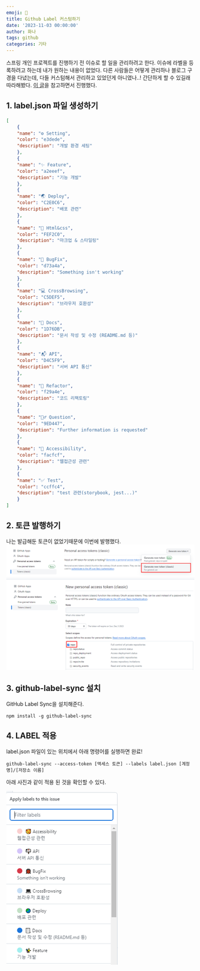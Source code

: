 ```yaml
---
emoji: 🔨
title: Github Label 커스텀하기
date: '2023-11-03 00:00:00'
author: 화나
tags: github
categories: 기타
---
```


스프링 개인 프로젝트를 진행하기 전 이슈로 할 일을 관리하려고 한다. 이슈에 라벨을 등록하려고 하는데 내가 원하는 내용이 없었다. 다른 사람들은 어떻게 관리하나 블로그 구경을 다녔는데, 다들 커스텀해서 관리하고 있었던게 아니였나..! 간단하게 할 수 있길래 따라해봤다. [이 글](https://velog.io/@rimo09/Github-github-label-%ED%95%9C%EB%B2%88%EC%97%90-%EC%A0%81%EC%9A%A9%ED%95%98%EA%B8%B0)을 참고하면서 진행했다.

## 1. label.json 파일 생성하기
```json
[
    {
    "name": "⚙ Setting",
    "color": "e3dede",
    "description": "개발 환경 세팅"
    },
    {
    "name": "✨ Feature",
    "color": "a2eeef",
    "description": "기능 개발"
    },
    {
    "name": "🌏 Deploy",
    "color": "C2E0C6",
    "description": "배포 관련"
    },
    {
    "name": "🎨 Html&css",
    "color": "FEF2C0",
    "description": "마크업 & 스타일링"
    },
    {
    "name": "🐞 BugFix",
    "color": "d73a4a",
    "description": "Something isn't working"
    },
    {
    "name": "💻 CrossBrowsing",
    "color": "C5DEF5",
    "description": "브라우저 호환성"
    },
    {
    "name": "📃 Docs",
    "color": "1D76DB",
    "description": "문서 작성 및 수정 (README.md 등)"
    },
    {
    "name": "📬 API",
    "color": "D4C5F9",
    "description": "서버 API 통신"
    },
    {
    "name": "🔨 Refactor",
    "color": "f29a4e",
    "description": "코드 리팩토링"
    },
    {
    "name": "🙋‍♂️ Question",
    "color": "9ED447",
    "description": "Further information is requested"
    },
    {
    "name": "🥰 Accessibility",
    "color": "facfcf",
    "description": "웹접근성 관련"
    },
    {
    "name": "✅ Test",
    "color": "ccffc4",
    "description": "test 관련(storybook, jest...)"
    }
]
```
## 2. 토큰 발행하기
나는 발급해둔 토큰이 없었기때문에 이번에 발행했다.
![사진](./token.png)
![사진](./token2.png)

## 3. github-label-sync 설치
GitHub Label Sync을 설치해준다.
```
npm install -g github-label-sync
```
## 4. LABEL 적용
label.json 파일이 있는 위치에서 아래 명령어를 실행하면 완료!
```
github-label-sync --access-token [액세스 토큰] --labels label.json [계정명]/[저장소 이름]
```

아래 사진과 같이 적용 된 것을 확인할 수 있다.

![사진](./label.png)
